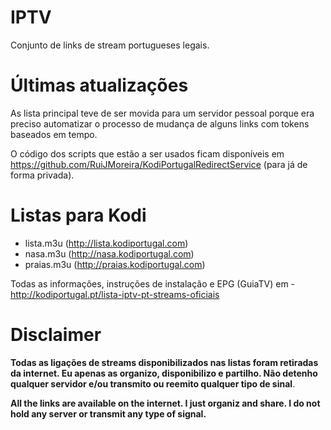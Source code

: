 # IPTV
Conjunto de links de stream portugueses legais.

# Últimas atualizações

As lista principal teve de ser movida para um servidor pessoal porque era preciso automatizar o processo de mudança de alguns links com tokens baseados em tempo.

O código dos scripts que estão a ser usados ficam disponíveis em https://github.com/RuiJMoreira/KodiPortugalRedirectService (para já de forma privada). 

# Listas para Kodi
- lista.m3u (http://lista.kodiportugal.com)
- nasa.m3u (http://nasa.kodiportugal.com)
- praias.m3u (http://praias.kodiportugal.com)

Todas as informações, instruções de instalação e EPG (GuiaTV) em - http://kodiportugal.pt/lista-iptv-pt-streams-oficiais

# Disclaimer
<b>Todas as ligações de streams disponibilizados nas listas foram retiradas da internet. Eu apenas as organizo, disponibilizo e partilho. Não detenho qualquer servidor e/ou transmito ou reemito qualquer tipo de sinal</b>.

<b>All the links are available on the internet. I just organiz and share. I do not hold any server or transmit any type of signal.</b>
